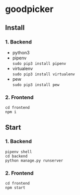 # goodpicker

## Install

### 1. Backend

- python3
- pipenv  
  `sudo pip3 install pipenv`
- virtualenv  
  `sudo pip3 install virtualenv`
- pew  
  `sudo pip3 install pew`

### 2. Frontend

```
cd frontend
npm i
```

## Start

### 1. Backend

```
pipenv shell
cd backend
python manage.py runserver
```

### 2. Frontend

```
cd frontend
npm start
```

